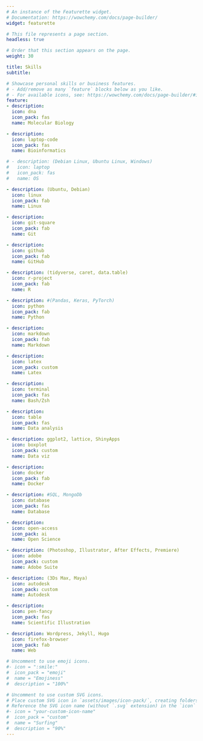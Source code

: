 ```yaml
---
# An instance of the Featurette widget.
# Documentation: https://wowchemy.com/docs/page-builder/
widget: featurette

# This file represents a page section.
headless: true

# Order that this section appears on the page.
weight: 30

title: Skills
subtitle:

# Showcase personal skills or business features.
# - Add/remove as many `feature` blocks below as you like.
# - For available icons, see: https://wowchemy.com/docs/page-builder/#icons
feature:
- description:
  icon: dna
  icon_pack: fas
  name: Molecular Biology

- description: 
  icon: laptop-code
  icon_pack: fas
  name: Bioinformatics

# - description: (Debian Linux, Ubuntu Linux, Windows) 
#   icon: laptop
#   icon_pack: fas
#   name: OS 

- description: (Ubuntu, Debian)
  icon: linux
  icon_pack: fab
  name: Linux

- description: 
  icon: git-square
  icon_pack: fab
  name: Git

- description: 
  icon: github
  icon_pack: fab
  name: GitHub  

- description: (tidyverse, caret, data.table) 
  icon: r-project
  icon_pack: fab
  name: R

- description: #(Pandas, Keras, PyTorch)
  icon: python
  icon_pack: fab
  name: Python

- description:
  icon: markdown
  icon_pack: fab
  name: Markdown

- description:
  icon: latex
  icon_pack: custom
  name: Latex

- description: 
  icon: terminal
  icon_pack: fas
  name: Bash/Zsh

- description:
  icon: table
  icon_pack: fas
  name: Data analysis

- description: ggplot2, lattice, ShinyApps
  icon: boxplot
  icon_pack: custom
  name: Data viz

- description:  
  icon: docker
  icon_pack: fab
  name: Docker 

- description: #SQL, MongoDb
  icon: database
  icon_pack: fas
  name: Database

- description: 
  icon: open-access
  icon_pack: ai
  name: Open Science

- description: (Photoshop, Illustrator, After Effects, Premiere)
  icon: adobe
  icon_pack: custom
  name: Adobe Suite 

- description: (3Ds Max, Maya)
  icon: autodesk
  icon_pack: custom
  name: Autodesk

- description: 
  icon: pen-fancy
  icon_pack: fas
  name: Scientific Illustration

- description: Wordpress, Jekyll, Hugo
  icon: firefox-browser
  icon_pack: fab
  name: Web  

# Uncomment to use emoji icons.
#- icon = ":smile:"
#  icon_pack = "emoji"
#  name = "Emojiness"
#  description = "100%"  

# Uncomment to use custom SVG icons.
# Place custom SVG icon in `assets/images/icon-pack/`, creating folders if necessary.
# Reference the SVG icon name (without `.svg` extension) in the `icon` field.
#- icon = "your-custom-icon-name"
#  icon_pack = "custom"
#  name = "Surfing"
#  description = "90%"
---
```

